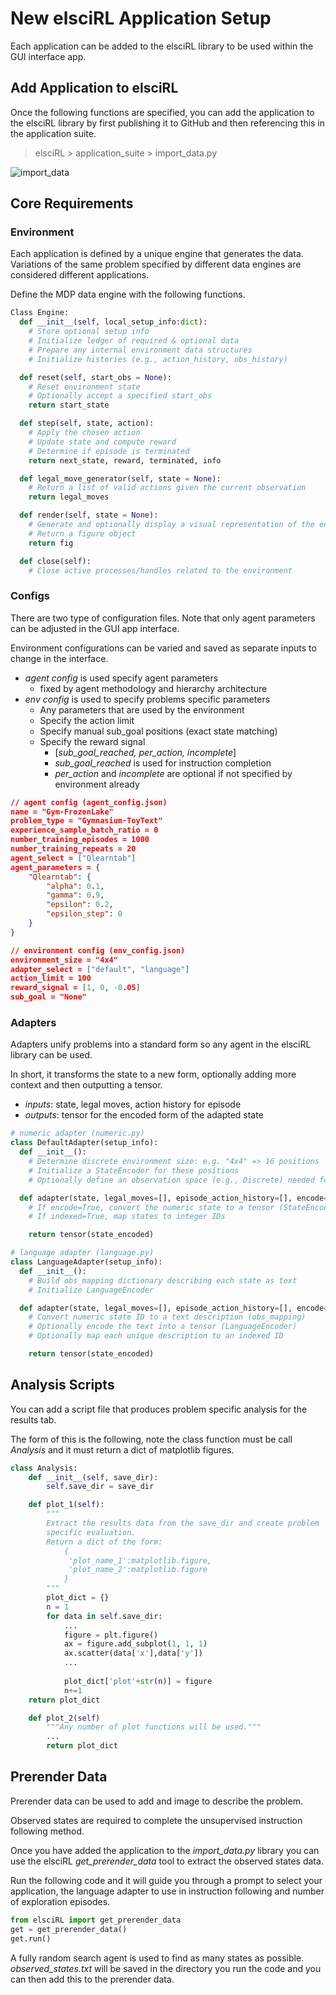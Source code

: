 # New elsciRL Application Setup

Each application can be added to the elsciRL library to be used within the GUI interface app.

## Add Application to elsciRL 

Once the following functions are specified, you can add the application to the elsciRL library by first publishing it to GitHub and then referencing this in the application suite.

> elsciRL > application_suite > import_data.py

![import_data](<./_images/import_data_small.png>)

## Core Requirements

### Environment
Each application is defined by a unique engine that generates the data. Variations of the same problem specified by different data engines are considered different applications.

Define the MDP data engine with the following functions.

```python
Class Engine:
  def __init__(self, local_setup_info:dict):
    # Store optional setup info
    # Initialize ledger of required & optional data
    # Prepare any internal environment data structures
    # Initialize histories (e.g., action_history, obs_history)

  def reset(self, start_obs = None):
    # Reset environment state
    # Optionally accept a specified start_obs
    return start_state

  def step(self, state, action):
    # Apply the chosen action
    # Update state and compute reward
    # Determine if episode is terminated
    return next_state, reward, terminated, info

  def legal_move_generator(self, state = None):
    # Return a list of valid actions given the current observation
    return legal_moves

  def render(self, state = None):
    # Generate and optionally display a visual representation of the environment
    # Return a figure object
    return fig

  def close(self):
    # Close active processes/handles related to the environment
```


### Configs
There are two type of configuration files. Note that only agent parameters can be adjusted in the GUI app interface.

Environment configurations can be varied and saved as separate inputs to change in the interface.

- *agent config* is used specify agent parameters
	- fixed by agent methodology and hierarchy architecture
- *env config* is used to specify problems specific parameters
	- Any parameters that are used by the environment
	- Specify the action limit
	- Specify manual sub_goal positions (exact state matching)
	- Specify the reward signal
		- [*sub_goal_reached, per_action, incomplete*]
		- *sub_goal_reached* is used for instruction completion
		- *per_action* and *incomplete* are optional if not specified by environment already

```json
// agent config (agent_config.json)
name = "Gym-FrozenLake"
problem_type = "Gymnasium-ToyText"
experience_sample_batch_ratio = 0
number_training_episodes = 1000
number_training_repeats = 20
agent_select = ["Qlearntab"]
agent_parameters = {
    "Qlearntab": {
        "alpha": 0.1,
        "gamma": 0.9,
        "epsilon": 0.2,
        "epsilon_step": 0
    }
}
```

```json
// environment config (env_config.json)
environment_size = "4x4"
adapter_select = ["default", "language"]
action_limit = 100
reward_signal = [1, 0, -0.05]
sub_goal = "None"
```
### Adapters
Adapters unify problems into a standard form so any agent in the elsciRL library can be used.

In short, it transforms the state to a new form, optionally adding more context and then outputting a tensor.
- *inputs*: state, legal moves, action history for episode
- *outputs*: tensor for the encoded form of the adapted state


```python
# numeric adapter (numeric.py)
class DefaultAdapter(setup_info):
  def __init__():
    # Determine discrete environment size: e.g. "4x4" => 16 positions
    # Initialize a StateEncoder for these positions
    # Optionally define an observation space (e.g., Discrete) needed for Gym agents

  def adapter(state, legal_moves=[], episode_action_history=[], encode=True, indexed=False):
    # If encode=True, convert the numeric state to a tensor (StateEncoder)
    # If indexed=True, map states to integer IDs

	return tensor(state_encoded)
```

```python
# language adapter (language.py)
class LanguageAdapter(setup_info):
  def __init__():
    # Build obs_mapping dictionary describing each state as text
    # Initialize LanguageEncoder

  def adapter(state, legal_moves=[], episode_action_history=[], encode=True, indexed=False):
    # Convert numeric state ID to a text description (obs_mapping)
    # Optionally encode the text into a tensor (LanguageEncoder)
    # Optionally map each unique description to an indexed ID

	return tensor(state_encoded)
```

## Analysis Scripts

You can add a script file that produces problem specific analysis for the results tab.

The form of this is the following, note the class function must be call *Analysis* and it must return a dict of matplotlib figures.

```python
class Analysis:
	def __init__(self, save_dir):
		self.save_dir = save_dir

	def plot_1(self):
		"""
		Extract the results data from the save_dir and create problem
		specific evaluation.
		Return a dict of the form:
			{
			 'plot_name_1':matplotlib.figure,
			 'plot_name_2':matplotlib.figure
			}
		"""
		plot_dict = {}
		n = 1
		for data in self.save_dir:
			...
			figure = plt.figure()
			ax = figure.add_subplot(1, 1, 1)
			ax.scatter(data['x'],data['y'])
			...
			
			plot_dict['plot'+str(n)] = figure
			n+=1
	return plot_dict

	def plot_2(self)
		"""Any number of plot functions will be used."""
		...
		return plot_dict
```



## Prerender Data
Prerender data can be used to add and image to describe the problem.

Observed states are required to complete the unsupervised instruction following method. 

Once you have added the application to the *import_data.py* library you can use the elsciRL *get_prerender_data* tool to extract the observed states data.

 Run the following code and it will guide you through a prompt to select your application, the language adapter to use in instruction following and number of exploration episodes.

```python
from elsciRL import get_prerender_data
get = get_prerender_data()
get.run()
```

A fully random search agent is used to find as many states as possible. *observed_states.txt* will be saved in the directory you run the code and you can then add this to the prerender data.